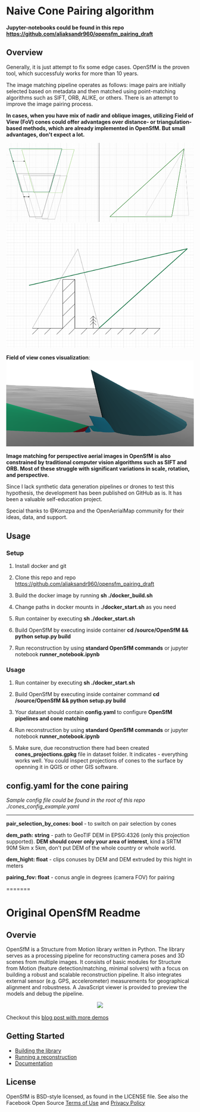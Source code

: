 # Naive Cone Pairing algorithm
**Jupyter-notebooks could be found in this repo https://github.com/aliaksandr960/opensfm_pairing_draft**

## Overview
Generally, it is just attempt to fix some edge cases. OpenSfM is the proven tool, which successfuly works for more than 10 years.

The image matching pipeline operates as follows: image pairs are initially selected based on metadata and then matched using point-matching algorithms such as SIFT, ORB, ALIKE, or others. There is an attempt to improve the image pairing process.

**In cases, when you have mix of nadir and oblique images, utilizing Field of View (FoV) cones could offer advantages over distance- or triangulation-based methods, which are already implemented in OpenSfM. But small advantages, don't expect a lot.**

![Multiperspective 1](doc/source/images/multiperspective1.png)
![Multiperspective 2](doc/source/images/multiperspective2.png)

**Field of view cones visualization**:
![Cones](doc/source/images/batumi_cones_viz.png)

**Image matching for perspective aerial images in OpenSfM is also constrained by traditional computer vision algorithms such as SIFT and ORB. Most of these struggle with significant variations in scale, rotation, and perspective.**


Since I lack synthetic data generation pipelines or drones to test this hypothesis, the development has been published on GitHub as is. It has been a valuable self-education project.

Special thanks to @Komzpa and the OpenAerialMap community for their ideas, data, and support.


## Usage


### Setup
1. Install docker and git

2. Clone this repo and repo https://github.com/aliaksandr960/opensfm_pairing_draft 

3. Build the docker image by running **sh ./docker_build.sh**

4. Change paths in docker mounts in **./docker_start.sh** as you need

5. Run container by executing **sh ./docker_start.sh** 

6. Build OpenSfM by executing inside container **cd /source/OpenSfM && python setup.py build**

7. Run reconstruction by using **standard OpenSfM commands** or jupyter notebook **runner_notebook.ipynb** 

### Usage

1. Run container by executing **sh ./docker_start.sh** 

2. Build OpenSfM by executing inside container command **cd /source/OpenSfM && python setup.py build**

3. Your dataset should contain **config.yaml** to configure **OpenSfM pipelines and cone matching**

4. Run reconstruction by using **standard OpenSfM commands** or jupyter notebook **runner_notebook.ipynb** 

5. Make sure, due reconstruction there had been created **cones_projections.gpkg** file in dataset folder. It indicates - everything works well. You could inspect projections of cones to the surface by openning it in QGIS or other GIS software.


## config.yaml for the cone pairing
*Sample config file could be found in the root of this repo ./cones_config_example.yaml*

----

 **pair_selection_by_cones: bool** - to switch on pair selection by cones

**dem_path: string** - path to GeoTIF DEM in EPSG:4326 (only this projection supported). **DEM should cover only your area of interest**, kind a SRTM 90M 5km x 5km, don't put DEM of the whole country or whole world.

**dem_hight: float** - clips conuses by DEM and DEM extruded by this hight in meters

**pairing_fov: float** - conus angle in degrees (camera FOV) for pairing



=======
# Original OpenSfM Readme

## Overvie
OpenSfM is a Structure from Motion library written in Python. The library serves as a processing pipeline for reconstructing camera poses and 3D scenes from multiple images. It consists of basic modules for Structure from Motion (feature detection/matching, minimal solvers) with a focus on building a robust and scalable reconstruction pipeline. It also integrates external sensor (e.g. GPS, accelerometer) measurements for geographical alignment and robustness. A JavaScript viewer is provided to preview the models and debug the pipeline.

<p align="center">
  <img src="https://opensfm.org/docs/_images/berlin_viewer.jpg" />
</p>

Checkout this [blog post with more demos](http://blog.mapillary.com/update/2014/12/15/sfm-preview.html)


## Getting Started

* [Building the library][]
* [Running a reconstruction][]
* [Documentation][]


[Building the library]: https://opensfm.org/docs/building.html (OpenSfM building instructions)
[Running a reconstruction]: https://opensfm.org/docs/using.html (OpenSfM usage)
[Documentation]: https://opensfm.org/docs/ (OpenSfM documentation)

## License
OpenSfM is BSD-style licensed, as found in the LICENSE file.  See also the Facebook Open Source [Terms of Use][] and [Privacy Policy][]

[Terms of Use]: https://opensource.facebook.com/legal/terms (Facebook Open Source - Terms of Use)
[Privacy Policy]: https://opensource.facebook.com/legal/privacy (Facebook Open Source - Privacy Policy)
